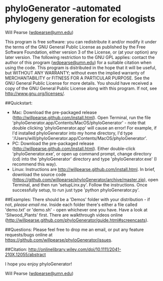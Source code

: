 phyloGenerator -automated phylogeny generation for ecologists
===============================================================
Will Pearse (wdpearse@umn.edu)

This program is free software: you can redistribute it and/or modify it under the terms of the GNU General Public License as published by the Free Software Foundation, either version 3 of the License, or (at your option) any later version. The following restriction to the GNU GPL applies: contact the author of this program (wdpearse@umn.edu) for a suitable citation when using the code.
This program is distributed in the hope that it will be useful, but WITHOUT ANY WARRANTY; without even the implied warranty of MERCHANTABILITY or FITNESS FOR A PARTICULAR PURPOSE.  See the GNU General Public License for more details.
You should have received a copy of the GNU General Public License along with this program.  If not, see <http://www.gnu.org/licenses/>.

##Quickstart:
* Mac: Download the pre-packaged release (http://willpearse.github.com/install.html). Open Terminal, run the file 'phyloGenerator.app/Contents/MacOS/phyloGenerator' - note that double clicking 'phyloGenerator.app' will cause an error! For example, if I'd installed phyloGenerator into my home directory, I'd type '/Users/will/phyloGenerator.app/Contents/MacOS/phyloGenerator'.
* PC: Download the pre-packaged release (http://willpearse.github.com/install.html). Either double-click 'phyloGenerator.exe', or open up command prompt, change directory (cd) into the 'phyloGenerator' directory and type 'phyloGenerator.exe' (I recommend this way).
* Linux: Instructions are http://willpearse.github.com/install.html. In brief, download the source code (https://github.com/willpearse/phyloGenerator/archive/master.zip), open Terminal, and then run 'setupLinx.py'. Follow the instructions. Once successfully setup, to run just type 'python phyloGenerator.py'.

##Examples:
There should be a 'Demos' folder with your distribution - if not, *please email me*. Inside each folder there's either a file called 'demo.txt' or 'demo.sh' - open whichever one you have. Have a look at 'Silwood_Plants' first. There are walkthrough videos online (http://willpearse.github.com/phyloGenerator/guide.html#screencasts).

##Questions:
Please feel free to drop me an email, or put any feature requests/bugs online at https://github.com/willpearse/phyloGenerator/issues.

##Citation:
http://onlinelibrary.wiley.com/doi/10.1111/2041-210X.12055/abstract

I hope you enjoy phyloGenerator!

Will Pearse (wdpearse@umn.edu)
